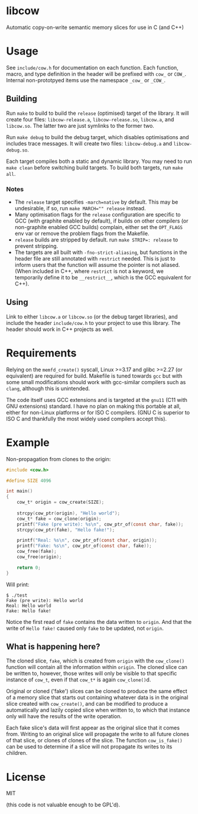 # libcow
Automatic copy-on-write semantic memory slices for use in C (and C++)

# Usage
See `include/cow.h` for documentation on each function.
Each function, macro, and type definition in the header will be prefixed with `cow_` or `COW_`. Internal non-prototpyed items use the namespace `_cow_` or `_COW_`.

## Building
Run `make` to build to build the `release` (optimised) target of the library.
It will create four files: `libcow-release.a`, `libcow-release.so`, `libcow.a`, and `libcow.so`.
The latter two are just symlinks to the former two.

Run `make debug` to build the debug target, which disables optimisations and includes trace messages.
It will create two files: `libcow-debug.a` and `libcow-debug.so`.

Each target compiles both a static and dynamic library. You may need to run `make clean` before switching build targets.
To build both targets, run `make all`.

### Notes
* The `release` target specifies `-march=native` by default. This may be undesirable, if so, run `make MARCH="" release` instead.
* Many optimisation flags for the `release` configuration are specific to GCC (with graphite enabled by default), if builds on other compilers (or non-graphite enabled GCC builds) complain, either set the `OPT_FLAGS` env var or remove the problem flags from the Makefile.
* `release` builds are stripped by default. run `make STRIP=: release` to prevent stripping.
* The targets are all built with `-fno-strict-aliasing`, but functions in the header file are still annotated with `restrict` needed. This is just to inform users that the function will assume the pointer is not aliased. (When included in C++, where `restrict` is not a keyword, we temporarily define it to be `__restrict__`, which is the GCC equivalent for C++).

## Using
Link to either `libcow.a` or `libcow.so` (or the debug target libraries), and include the header `include/cow.h` to your project to use this library.
The header should work in C++ projects as well.



# Requirements
Relying on the `memfd_create()` syscall, Linux >=3.17 and glibc >=2.27 (or equivalent) are required for build.
Makefile is tuned towards `gcc` but with some small modifications should work with gcc-similar compilers such as `clang`, although this is unintended.

The code itself uses GCC extensions and is targeted at the `gnu11` (C11 with GNU extensions) standard.
I have no plan on making this portable at all, either for non-Linux platforms or for ISO C compilers. 
(GNU C is superior to ISO C and thankfully the most widely used compilers accept this).

# Example
Non-propagation from clones to the origin:
``` c
#include <cow.h>

#define SIZE 4096

int main()
{
	cow_t* origin = cow_create(SIZE);
	
	strcpy(cow_ptr(origin), "Hello world");
	cow_t* fake = cow_clone(origin);
	printf("Fake (pre write): %s\n", cow_ptr_of(const char, fake));
	strcpy(cow_ptr(fake), "Hello fake!");

	printf("Real: %s\n", cow_ptr_of(const char, origin));
	printf("Fake: %s\n", cow_ptr_of(const char, fake));
	cow_free(fake);
	cow_free(origin);

	return 0;
}

```
Will print:

``` shell
$ ./test
Fake (pre write): Hello world
Real: Hello world
Fake: Hello fake!
```
Notice the first read of `fake` contains the data written to `origin`. And that the write of `Hello fake!` caused only `fake` to be updated, not `origin`.

## What is happening here?
The cloned slice, `fake`, which is created from `origin` with the `cow_clone()` function will contain all the information within `origin`. 
The cloned slice can be written to, however, those writes will only be visible to that specific instance of `cow_t`, even if that `cow_t*` is again `cow_clone()`d.

Original or cloned ('fake') slices can be cloned to produce the same effect of a memory slice that starts out containing whatever data is in the original slice created with `cow_create()`, and can be modified to produce a automatically and lazily copied slice when written to, to which that instance only will have the results of the write operation.

Each fake slice's data will first appear as the original slice that it comes from. Writing to an original slice will propagate the write to all future clones of that slice, or clones of clones of the slice.
The function `cow_is_fake()` can be used to determine if a slice will not propagate its writes to its children.

# License
MIT

(this code is not valuable enough to be GPL'd).
